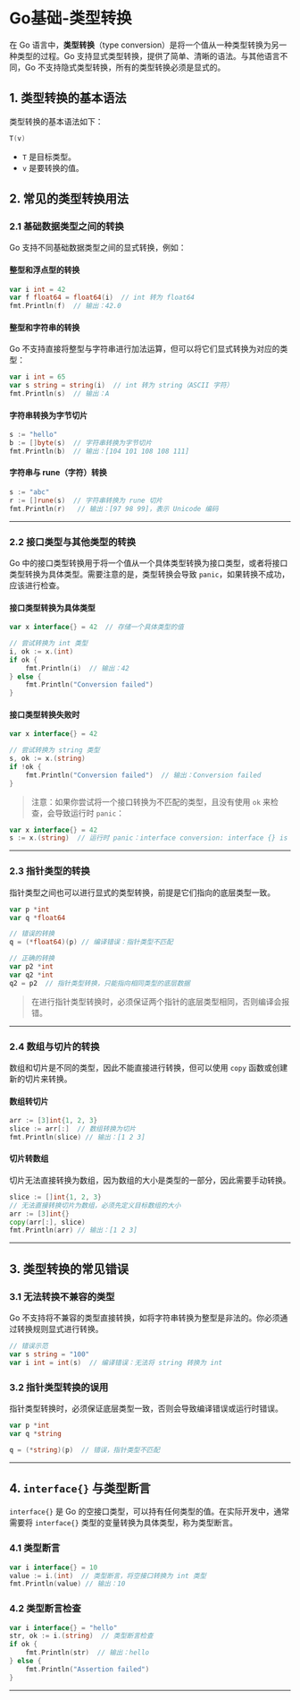 # Go基础-类型转换


在 Go 语言中，**类型转换**（type conversion）是将一个值从一种类型转换为另一种类型的过程。Go 支持显式类型转换，提供了简单、清晰的语法。与其他语言不同，Go 不支持隐式类型转换，所有的类型转换必须是显式的。

## 1. 类型转换的基本语法

类型转换的基本语法如下：

```go
T(v)
```

- `T` 是目标类型。
- `v` 是要转换的值。

## 2. 常见的类型转换用法

### 2.1 **基础数据类型之间的转换**

Go 支持不同基础数据类型之间的显式转换，例如：

#### 整型和浮点型的转换

```go
var i int = 42
var f float64 = float64(i)  // int 转为 float64
fmt.Println(f)  // 输出：42.0
```

#### 整型和字符串的转换

Go 不支持直接将整型与字符串进行加法运算，但可以将它们显式转换为对应的类型：

```go
var i int = 65
var s string = string(i)  // int 转为 string（ASCII 字符）
fmt.Println(s)  // 输出：A
```

#### 字符串转换为字节切片

```go
s := "hello"
b := []byte(s)  // 字符串转换为字节切片
fmt.Println(b)  // 输出：[104 101 108 108 111]
```

#### 字符串与 rune（字符）转换

```go
s := "abc"
r := []rune(s)  // 字符串转换为 rune 切片
fmt.Println(r)   // 输出：[97 98 99]，表示 Unicode 编码
```

---

### 2.2 **接口类型与其他类型的转换**

Go 中的接口类型转换用于将一个值从一个具体类型转换为接口类型，或者将接口类型转换为具体类型。需要注意的是，类型转换会导致 `panic`，如果转换不成功，应该进行检查。

#### 接口类型转换为具体类型

```go
var x interface{} = 42  // 存储一个具体类型的值

// 尝试转换为 int 类型
i, ok := x.(int)
if ok {
    fmt.Println(i)  // 输出：42
} else {
    fmt.Println("Conversion failed")
}
```

#### 接口类型转换失败时

```go
var x interface{} = 42

// 尝试转换为 string 类型
s, ok := x.(string)
if !ok {
    fmt.Println("Conversion failed")  // 输出：Conversion failed
}
```

> 注意：如果你尝试将一个接口转换为不匹配的类型，且没有使用 `ok` 来检查，会导致运行时 `panic`：

```go
var x interface{} = 42
s := x.(string)  // 运行时 panic：interface conversion: interface {} is int, not string
```

---

### 2.3 **指针类型的转换**

指针类型之间也可以进行显式的类型转换，前提是它们指向的底层类型一致。

```go
var p *int
var q *float64

// 错误的转换
q = (*float64)(p) // 编译错误：指针类型不匹配

// 正确的转换
var p2 *int
var q2 *int
q2 = p2  // 指针类型转换，只能指向相同类型的底层数据
```

> 在进行指针类型转换时，必须保证两个指针的底层类型相同，否则编译会报错。

---

### 2.4 **数组与切片的转换**

数组和切片是不同的类型，因此不能直接进行转换，但可以使用 `copy` 函数或创建新的切片来转换。

#### 数组转切片

```go
arr := [3]int{1, 2, 3}
slice := arr[:]  // 数组转换为切片
fmt.Println(slice) // 输出：[1 2 3]
```

#### 切片转数组

切片无法直接转换为数组，因为数组的大小是类型的一部分，因此需要手动转换。

```go
slice := []int{1, 2, 3}
// 无法直接转换切片为数组，必须先定义目标数组的大小
arr := [3]int{}
copy(arr[:], slice)
fmt.Println(arr) // 输出：[1 2 3]
```

---

## 3. 类型转换的常见错误

### 3.1 **无法转换不兼容的类型**

Go 不支持将不兼容的类型直接转换，如将字符串转换为整型是非法的。你必须通过转换规则显式进行转换。

```go
// 错误示范
var s string = "100"
var i int = int(s)  // 编译错误：无法将 string 转换为 int
```

### 3.2 **指针类型转换的误用**

指针类型转换时，必须保证底层类型一致，否则会导致编译错误或运行时错误。

```go
var p *int
var q *string

q = (*string)(p)  // 错误，指针类型不匹配
```

---

## 4. `interface{}` 与类型断言

`interface{}` 是 Go 的空接口类型，可以持有任何类型的值。在实际开发中，通常需要将 `interface{}` 类型的变量转换为具体类型，称为类型断言。

### 4.1 **类型断言**

```go
var i interface{} = 10
value := i.(int)  // 类型断言，将空接口转换为 int 类型
fmt.Println(value) // 输出：10
```

### 4.2 **类型断言检查**

```go
var i interface{} = "hello"
str, ok := i.(string)  // 类型断言检查
if ok {
    fmt.Println(str)  // 输出：hello
} else {
    fmt.Println("Assertion failed")
}
```

---


